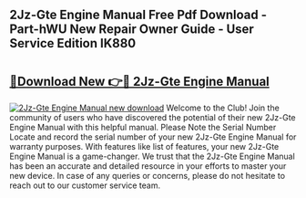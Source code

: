 ## 2Jz-Gte Engine Manual Free Pdf Download - Part-hWU New Repair Owner Guide - User Service Edition IK880

# <h2><a href="http://bc35985.oget.top/?id=2Jz-Gte+Engine+Manual">🔗Download New 👉🔴 2Jz-Gte Engine Manual</a></h2>

[![2Jz-Gte Engine Manual new download](https://i.imgur.com/5g1atiW.png)](http://bc35985.oget.top/?id=2Jz-Gte+Engine+Manual)
Welcome to the Club! Join the community of users who have discovered the potential of their new 2Jz-Gte Engine Manual with this helpful manual. Please Note the Serial Number Locate and record the serial number of your new 2Jz-Gte Engine Manual for warranty purposes. With features like list of features, your new 2Jz-Gte Engine Manual is a game-changer. We trust that the 2Jz-Gte Engine Manual has been an accurate and detailed resource in your efforts to master your new device. In case of any queries or concerns, please do not hesitate to reach out to our customer service team.
